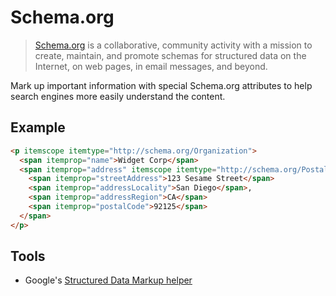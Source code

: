 # Schema.org

> [Schema.org](http://schema.org/) is a collaborative, community activity with a mission to create, maintain, and promote schemas for structured data on the Internet, on web pages, in email messages, and beyond.

Mark up important information with special Schema.org attributes to help search engines more easily understand the content.

## Example

```html
<p itemscope itemtype="http://schema.org/Organization">
  <span itemprop="name">Widget Corp</span>
  <span itemprop="address" itemscope itemtype="http://schema.org/PostalAddress">
    <span itemprop="streetAddress">123 Sesame Street</span>
    <span itemprop="addressLocality">San Diego</span>,
    <span itemprop="addressRegion">CA</span>
    <span itemprop="postalCode">92125</span>
  </span>
</p>
```

## Tools

 - Google's [Structured Data Markup helper](https://www.google.com/webmasters/markup-helper/u/0/)
